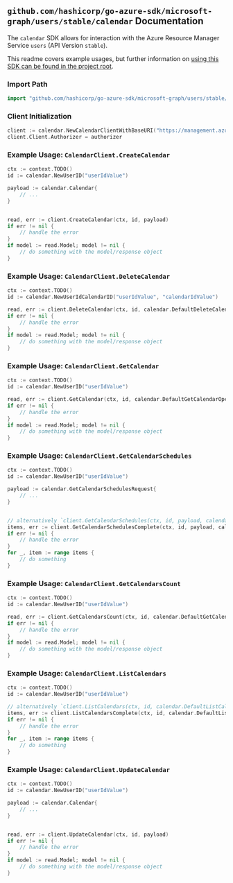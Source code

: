 
## `github.com/hashicorp/go-azure-sdk/microsoft-graph/users/stable/calendar` Documentation

The `calendar` SDK allows for interaction with the Azure Resource Manager Service `users` (API Version `stable`).

This readme covers example usages, but further information on [using this SDK can be found in the project root](https://github.com/hashicorp/go-azure-sdk/tree/main/docs).

### Import Path

```go
import "github.com/hashicorp/go-azure-sdk/microsoft-graph/users/stable/calendar"
```


### Client Initialization

```go
client := calendar.NewCalendarClientWithBaseURI("https://management.azure.com")
client.Client.Authorizer = authorizer
```


### Example Usage: `CalendarClient.CreateCalendar`

```go
ctx := context.TODO()
id := calendar.NewUserID("userIdValue")

payload := calendar.Calendar{
	// ...
}


read, err := client.CreateCalendar(ctx, id, payload)
if err != nil {
	// handle the error
}
if model := read.Model; model != nil {
	// do something with the model/response object
}
```


### Example Usage: `CalendarClient.DeleteCalendar`

```go
ctx := context.TODO()
id := calendar.NewUserIdCalendarID("userIdValue", "calendarIdValue")

read, err := client.DeleteCalendar(ctx, id, calendar.DefaultDeleteCalendarOperationOptions())
if err != nil {
	// handle the error
}
if model := read.Model; model != nil {
	// do something with the model/response object
}
```


### Example Usage: `CalendarClient.GetCalendar`

```go
ctx := context.TODO()
id := calendar.NewUserID("userIdValue")

read, err := client.GetCalendar(ctx, id, calendar.DefaultGetCalendarOperationOptions())
if err != nil {
	// handle the error
}
if model := read.Model; model != nil {
	// do something with the model/response object
}
```


### Example Usage: `CalendarClient.GetCalendarSchedules`

```go
ctx := context.TODO()
id := calendar.NewUserID("userIdValue")

payload := calendar.GetCalendarSchedulesRequest{
	// ...
}


// alternatively `client.GetCalendarSchedules(ctx, id, payload, calendar.DefaultGetCalendarSchedulesOperationOptions())` can be used to do batched pagination
items, err := client.GetCalendarSchedulesComplete(ctx, id, payload, calendar.DefaultGetCalendarSchedulesOperationOptions())
if err != nil {
	// handle the error
}
for _, item := range items {
	// do something
}
```


### Example Usage: `CalendarClient.GetCalendarsCount`

```go
ctx := context.TODO()
id := calendar.NewUserID("userIdValue")

read, err := client.GetCalendarsCount(ctx, id, calendar.DefaultGetCalendarsCountOperationOptions())
if err != nil {
	// handle the error
}
if model := read.Model; model != nil {
	// do something with the model/response object
}
```


### Example Usage: `CalendarClient.ListCalendars`

```go
ctx := context.TODO()
id := calendar.NewUserID("userIdValue")

// alternatively `client.ListCalendars(ctx, id, calendar.DefaultListCalendarsOperationOptions())` can be used to do batched pagination
items, err := client.ListCalendarsComplete(ctx, id, calendar.DefaultListCalendarsOperationOptions())
if err != nil {
	// handle the error
}
for _, item := range items {
	// do something
}
```


### Example Usage: `CalendarClient.UpdateCalendar`

```go
ctx := context.TODO()
id := calendar.NewUserID("userIdValue")

payload := calendar.Calendar{
	// ...
}


read, err := client.UpdateCalendar(ctx, id, payload)
if err != nil {
	// handle the error
}
if model := read.Model; model != nil {
	// do something with the model/response object
}
```
